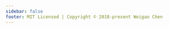 ```yaml
---
sidebar: false
footer: MIT Licensed | Copyright © 2018-present Weigao Chen
---
```


<!-- <Author/> -->